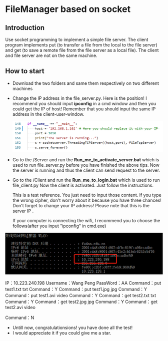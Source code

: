 # FileManager based on socket

## Introduction

Use socket programming to implement a simple file server. The client program implements put (to transfer a file from the local to the file server) and get (to save a remote file from the file server as a local file). The client and file server are not on the same machine.

## How to start

- Download the two folders and same them respectively on two different machines

- Change the IP address in the file_server.py. Here is the position! I recommend you should input **ipconfig** in a cmd window and then you could get the IP of host!  Remember that you should input the same IP address in the client-user-window.

  ![ChangeIPinCode](Report\ChangeIPinCode.png)

- Go to the /Server and run the  **Run_me_to_activate_server.bat** which is used to run file_server.py before you have finished the above tips. Now the server is running and thus the client can send request to the server.

- Go to the /Client and run the **Run_me_to_login.bat** which is used to run file_client.py Now the client is activated. Just follow the instructions.

  This is a test reference. You just need to input those content. If you type the wrong cipher, don't worry about it because you have three chances!
  Don't forget to change your IP address! Please note that this is the server IP . 

  If  your computer is connecting the wifi, I recommend you to choose the follows(after you input "ipconfig" in cmd.exe)

![IPconfig](Report\IPconfig.png)

IP：10.223.240.198
Username：Wang Peng
PassWord：AA
Command：put test1.txt txt
Command：Y
Command：put test1.jpg jpg
Command：Y
Command：put test1.avi video
Command：Y
Command：get test2.txt txt
Command：Y
Command：get test2.jpg jpg
Command：Y 
Command：get test2.avi video

Command：N

- Untill now, congratulationsions!  you have done all the test! 
- I would appreciate it if you could  give me a star.